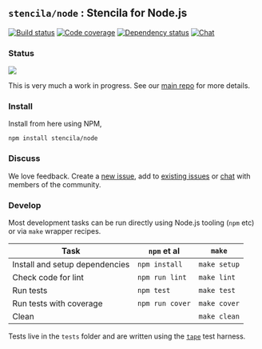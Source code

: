 ## `stencila/node` : Stencila for Node.js

[![Build status](https://travis-ci.org/stencila/node.svg?branch=master)](https://travis-ci.org/stencila/node)
[![Code coverage](https://codecov.io/gh/stencila/node/branch/master/graph/badge.svg)](https://codecov.io/gh/stencila/node)
[![Dependency status](https://david-dm.org/stencila/node.svg)](https://david-dm.org/stencila/node)
[![Chat](https://badges.gitter.im/stencila/stencila.svg)](https://gitter.im/stencila/stencila)

### Status

![](http://blog.stenci.la/wip.png)

This is very much a work in progress. See our [main repo](https://github.com/stencila/stencila) for more details.

### Install

Install from here using NPM,

```
npm install stencila/node
```

### Discuss

We love feedback. Create a [new issue](https://github.com/stencila/node/issues/new), add to [existing issues](https://github.com/stencila/node/issues) or [chat](https://gitter.im/stencila/stencila) with members of the community.


### Develop

Most development tasks can be run directly using Node.js tooling (`npm` etc) or via `make` wrapper recipes.

Task                                                    |`npm` et al            | `make`          |
------------------------------------------------------- |-----------------------|-----------------|    
Install and setup dependencies                          | `npm install`         | `make setup`
Check code for lint                                     | `npm run lint`        | `make lint`
Run tests                                               | `npm test`            | `make test`
Run tests with coverage                                 | `npm run cover`       | `make cover`
Clean                                                   |                       | `make clean`

Tests live in the `tests` folder and are written using the [`tape`](https://github.com/substack/tape) test harness.
